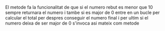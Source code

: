 El metode fa la funcionalitat de que si el numero rebut es menor que 10 sempre returnara el numero i tambe si es major de 0 entre en un bucle per calcular el total per despres conseguir el numero final i per ultim si el numero deixa de ser major de 0 s'invoca asi mateix com metode


